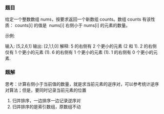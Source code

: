### 题目
给定一个整数数组 nums，按要求返回一个新数组 counts。数组 counts 有该性质： counts[i] 的值是  nums[i] 右侧小于 nums[i] 的元素的数量。
<p>
示例:
<p>
输入: [5,2,6,1]
输出: [2,1,1,0]
解释:
5 的右侧有 2 个更小的元素 (2 和 1).
2 的右侧仅有 1 个更小的元素 (1).
6 的右侧有 1 个更小的元素 (1).
1 的右侧有 0 个更小的元素.

### 题解
思考：计算右侧小于当前值的数量，就是求当前元素的逆序对，可以参考统计逆序对算法；但是，要同时记录当前元素的位置

1. 归并排序，一边排序一边记录逆序对
2. 归并排序的是索引数组，原数组不动